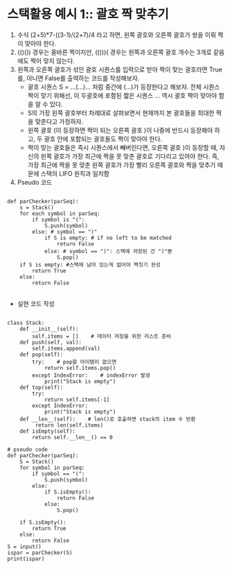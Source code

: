 # 스택활용 예시 1:: 괄호 짝 맞추기

1. 수식 (2+5)*7-((3-1)/(2+7)/4 라고 하면, 왼쪽 괄호와 오른쪽 괄호가 쌍을 이뤄 짝이 맞아야 한다.  
2. (()()) 경우는 올바른 짝이지만, (()))( 경우는 왼쪽과 오른쪽 괄호 개수는 3개로 같음에도 짝이 맞지 않는다.  
3. 왼쪽과 오른쪽 괄호가 섞인 괄호 시퀀스를 입력으로 받아 짝이 맞는 괄호라면 True를, 아니면 False를 출력하는 코드를 작성해보자.  
    * 괄호 시퀀스 S = ...(...)... 처럼 중간에 (...)가 등장한다고 해보자.  전체 시퀀스 짝이 맞기 위해선, 이 두괄호에 포함된 짧은 시퀀스 ... 역시 괄호 짝이 맞아야 함을 알 수 있다.  
    * S의 가장 왼쪽 괄호부터 차례대로 살펴보면서 현재까지 본 괄호들을 최대한 짝을 맞춘다고 가정하자.
    * 왼쪽 괄호 (이 등장하면 짝이 되는 오른쪽 괄호 )이 나중에 반드시 등장해야 하고, 두 괄호 안에 포함되는 괄호들도 짝이 맞아야 한다.
    * 짝이 맞는 괄호들은 즉시 시퀀스에서 빼버린다면, 오른쪽 괄호 )이 등장할 때, 자신의 왼쪽 괄호가 가장 최근에 짝을 못 맞춘 괄호로 기다리고 있어야 한다. 즉, 가장 최근에 짝을 못 맞춘 왼쪽 괄호가 가장 빨리 오른쪽 괄호와 짝을 맞추기 때문에 스택의 LIFO 원칙과 일치함
4. Pseudo 코드
<pre>
<code>
def parChecker(parSeq):
    s = Stack()
    for each symbol in parSeq:
        if symbol is "(":
            S.push(symbol)
        else: # symbol == ")"
            if S is empty: # if no left to be matched
                return False
            else: # symbol == ")": 스택에 저장된 건 ")"뿐
                S.pop()
    if S is empty: #스택에 남아 있는게 없어야 짝짓기 완성
        return True
    else:
        return False
</code>
</pre>


- 실현 코드 작성
<pre>
<code>
class Stack:
    def __init__(self):
        self.items = []    # 데이터 저장을 위한 리스트 준비
    def push(self, val):
        self.items.append(val)
    def pop(self):
        try:    # pop할 아이템이 없으면
            return self.items.pop()
        except IndexError:    # indexError 발생
            print("Stack is empty")
    def top(self):
        try:
            return self.items[-1]
        except IndexError:
            print("Stack is empty")
    def __len__(self):    # len()로 호출하면 stack의 item 수 반환
         return len(self.items)
    def isEmpty(self):
        return self.__len__() == 0

# pseudo code
def parChecker(parSeq):
    S = Stack()
    for symbol in parSeq:
        if symbol == "(":
            S.push(symbol)
        else:
            if S.isEmpty():
                return False
            else:
                S.pop()
                
    if S.isEmpty():
        return True
    else:
        return False
S = input()
ispar = parChecker(S)
print(ispar)
</code>
</pre>

